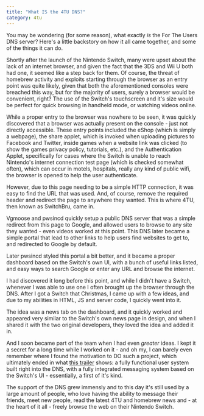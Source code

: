 ```yaml
---
title: "What IS the 4TU DNS?"
category: 4tu
---
```


You may be wondering (for some reason), what exactly *is* the For The Users DNS server? Here's a little backstory on how it all came together, and some of the things it can do.

Shortly after the launch of the Nintendo Switch, many were upset about the lack of an internet browser, and given the fact that the 3DS and Wii U both had one, it seemed like a step back for them. Of course, the threat of homebrew activity and exploits starting through the browser as an entry point was quite likely, given that both the aforementioned consoles were breached this way, but for the majority of users, surely a browser would be convenient, right? The use of the Switch's touchscreen and it's size would be perfect for quick browsing in handheld mode, or watching videos online.

While a proper entry to the browser was nowhere to be seen, it was quickly discovered that a browser was actually present on the console - just not directly accessible. These entry points included the eShop (which is simply a webpage), the share applet, which is invoked when uploading pictures to Facebook and Twitter, inside games when a website link was clicked (to show the games privacy policy, tutorials, etc.), and the Authentication Applet, specifically for cases where the Switch is unable to reach Nintendo's internet connection test page (which is checked somewhat often), which can occur in motels, hospitals, really any kind of public wifi, the browser is opened to help the user authenticate.

However, due to this page needing to be a simple HTTP connection, it was easy to find the URL that was used. And, of course, remove the required header and redirect the page to anywhere they wanted. This is where 4TU, then known as SwitchBru, came in.

Vgmoose and pwsincd quickly setup a public DNS server that was a simple redirect from this page to Google, and allowed users to browse to any site they wanted - even videos worked at this point. This DNS later became a simple portal that lead to other links to help users find websites to get to, and redirected to Google by default.

Later pwsincd styled this portal a bit better, and it became a proper dashboard based on the Switch's own UI, with a bunch of useful links listed, and easy ways to search Google or enter any URL and browse the internet.

I had discovered it long before this point, and while I didn't have a Switch, whenever I was able to use one I often brought up the browser through the DNS. After I got a Switch that Christmas, I came up with a few ideas, and due to my abilities in HTML, JS and server code, I quickly went into it.

The idea was a news tab on the dashboard, and it quickly worked and appeared very similar to the Switch's own news page in design, and when I shared it with the two original developers, they loved the idea and added it in.

And I soon became part of the team when I had even *greater* ideas. I kept it a secret for a long time while I worked on it - and oh my, I can barely even remember where I found the motivation to DO such a project, which ultimately ended in what [this trailer](https://youtu.be/mnCZYpCiIFo) shows: a fully functional user system built right into the DNS, with a fully integrated messaging system based on the Switch's UI - essentially, a first of it's kind.

The support of the DNS grew immensly and to this day it's still used by a large amount of people, who love having the ability to message their friends, meet new people, read the latest 4TU and homebrew news and - at the heart of it all - freely browse the web on their Nintendo Switch.